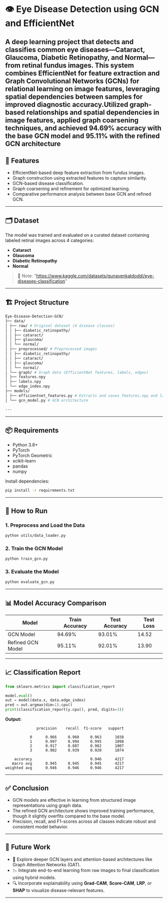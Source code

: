 # 👁️ Eye Disease Detection using GCN and EfficientNet

A deep learning project that detects and classifies common eye diseases—**Cataract**, **Glaucoma**, **Diabetic Retinopathy**, and **Normal**—from retinal fundus images. This system combines **EfficientNet** for feature extraction and **Graph Convolutional Networks (GCNs)** for relational learning on image features, leveraging spatial dependencies between samples for improved diagnostic accuracy.Utilized graph-based relationships and spatial dependencies in image features, applied graph coarsening techniques, and achieved 94.69% accuracy with the base GCN model and 95.11% with the refined GCN architecture
---

## 📌 Features

- EfficientNet-based deep feature extraction from fundus images.
- Graph construction using extracted features to capture similarity.
- GCN-based disease classification.
- Graph coarsening and refinement for optimized learning.
- Comparative performance analysis between base GCN and refined GCN.

---

## 🗂️ Dataset

The model was trained and evaluated on a curated dataset containing labeled retinal images across 4 categories:

- **Cataract**
- **Glaucoma**
- **Diabetic Retinopathy**
- **Normal**

> 📝 Note: "https://www.kaggle.com/datasets/gunavenkatdoddi/eye-diseases-classification"
---

## 🏗️ Project Structure

```bash
Eye-Disease-Detection-GCN/
├── data/
│ ├── raw/ # Original dataset (4 disease classes)
│ │ ├── diabetic_retinopathy/
│ │ ├── cataract/
│ │ ├── glaucoma/
│ │ └── normal/
│ ├── preprocessed/ # Preprocessed images
│ │ ├── diabetic_retinopathy/
│ │ ├── cataract/
│ │ ├── glaucoma/
│ │ └── normal/
│ └── graph/ # Graph data (EfficientNet features, labels, edges)
│ ├── features.npy
│ ├── labels.npy
│ └── edge_index.npy
├── models/
│ ├── efficientnet_features.py # Extracts and saves features.npy and labels.npy
│ └── gcn_model.py # GCN architecture

---
```

---

## 📦 Requirements

- Python 3.8+
- PyTorch
- PyTorch Geometric
- scikit-learn
- pandas
- numpy

Install dependencies:

```bash
pip install -r requirements.txt
```

---

## 🚀 How to Run

### 1. Preprocess and Load the Data

```bash
python utils/data_loader.py
```

### 2. Train the GCN Model

```bash
python train_gcn.py
```

### 3. Evaluate the Model

```bash
python evaluate_gcn.py
```

---

## 📊 Model Accuracy Comparison

| Model             | Train Accuracy | Test Accuracy | Test Loss |
|------------------|----------------|---------------|-----------|
| GCN Model         | 94.69%         | 93.01%        | 14.52     |
| Refined GCN Model | 95.11%         | 92.01%        | 13.90     |

---

## 📈 Classification Report

```python
from sklearn.metrics import classification_report

model.eval()
out = model(data.x, data.edge_index)
pred = out.argmax(dim=1).cpu()
print(classification_report(y.cpu(), pred, digits=3))
```

**Output:**

```
              precision    recall  f1-score   support

           0      0.966     0.960     0.963      1038
           1      0.997     0.994     0.995      1098
           2      0.917     0.887     0.902      1007
           3      0.902     0.939     0.920      1074

    accuracy                          0.946      4217
   macro avg      0.945     0.945     0.945      4217
weighted avg      0.946     0.946     0.946      4217
```

---

## ✅ Conclusion

- GCN models are effective in learning from structured image representations using graph data.
- The refined GCN architecture shows improved training performance, though it slightly overfits compared to the base model.
- Precision, recall, and F1-scores across all classes indicate robust and consistent model behavior.

---

## 🧠 Future Work

- 🔬 Explore deeper GCN layers and attention-based architectures like Graph Attention Networks (GAT).
- 📉 Integrate end-to-end learning from raw images to final classification using hybrid models.
- 🔍 Incorporate explainability using **Grad-CAM**, **Score-CAM**, **LRP**, or **SHAP** to visualize disease-relevant features.

---
